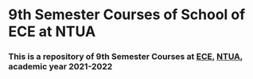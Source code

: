 # 9th Semester Courses of School of ECE at NTUA


### This is a repository of 9th Semester Courses at [ECE](https://www.ece.ntua.gr/en), [NTUA](https://www.ntua.gr/en), academic year 2021-2022